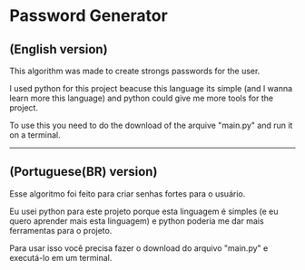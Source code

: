 # Password Generator 
(English version)
------------------
This algorithm was made to create strongs passwords for the user.

I used python for this project beacuse this language its simple (and I wanna learn more this language) and python could give me more tools for the project.

To use this you need to do the download of the arquive "main.py" and run it on a terminal.

---------------------------------------------------------------------------------------------------------------------------
(Portuguese(BR) version)
-------------------------
Esse algoritmo foi feito para criar senhas fortes para o usuário.

Eu usei python para este projeto porque esta linguagem é simples (e eu quero aprender mais esta linguagem) e python poderia me dar mais ferramentas para o projeto.

Para usar isso você precisa fazer o download do arquivo "main.py" e executá-lo em um terminal.
